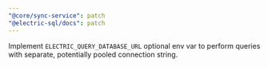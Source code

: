 ```yaml
---
"@core/sync-service": patch
"@electric-sql/docs": patch
---
```


Implement `ELECTRIC_QUERY_DATABASE_URL` optional env var to perform queries with separate, potentially pooled connection string.
